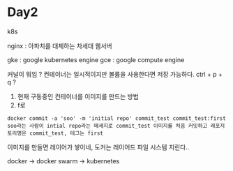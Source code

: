 # Day2

k8s

nginx : 아파치를 대체하는 차세대 웹서버

gke : google kubernetes engine
gce : google compute engine


커널이 뭐임 ?
컨테이너는 일시적이지만 볼륨을 사용한다면 저장 가능하다.
ctrl + p + q ? 

1. 현재 구동중인 컨테이너를 이미지를 만드는 방법
2. f로

```commandline
docker commit -a 'soo' -m 'initial repo' commit_test commit_test:first
soo라는 사람이 intial repo라는 메세지로 commit_test 이미지를 처음 커밋하고 레포지토리명은 commit_test, 테그는 first
```

이미지를 만들면
레이어가 쌓이네, 도커는 레이어드 파일 시스템
지린다..

docker -> docker swarm -> kubernetes